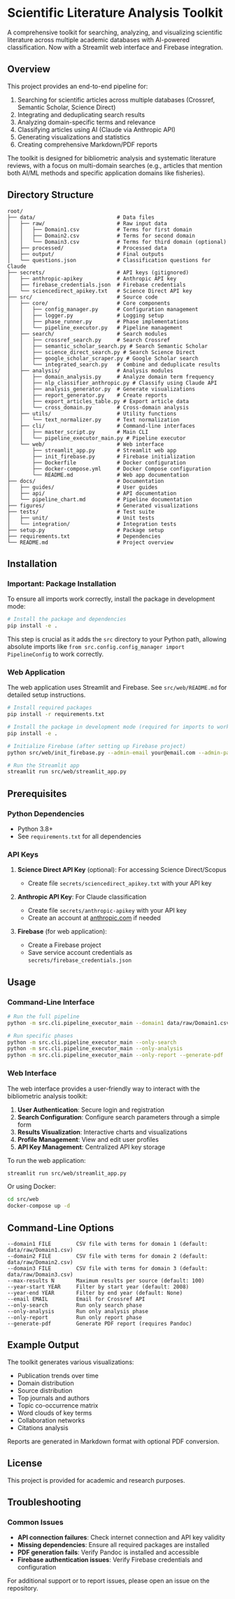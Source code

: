 # Scientific Literature Analysis Toolkit

A comprehensive toolkit for searching, analyzing, and visualizing scientific literature across multiple academic databases with AI-powered classification. Now with a Streamlit web interface and Firebase integration.

## Overview

This project provides an end-to-end pipeline for:

1. Searching for scientific articles across multiple databases (Crossref, Semantic Scholar, Science Direct)
2. Integrating and deduplicating search results
3. Analyzing domain-specific terms and relevance
4. Classifying articles using AI (Claude via Anthropic API)
5. Generating visualizations and statistics
6. Creating comprehensive Markdown/PDF reports

The toolkit is designed for bibliometric analysis and systematic literature reviews, with a focus on multi-domain searches (e.g., articles that mention both AI/ML methods and specific application domains like fisheries).

## Directory Structure

```
root/
├── data/                          # Data files
│   ├── raw/                       # Raw input data
│   │   ├── Domain1.csv            # Terms for first domain
│   │   ├── Domain2.csv            # Terms for second domain
│   │   └── Domain3.csv            # Terms for third domain (optional)
│   ├── processed/                 # Processed data
│   ├── output/                    # Final outputs
│   └── questions.json             # Classification questions for Claude
├── secrets/                       # API keys (gitignored)
│   ├── anthropic-apikey           # Anthropic API key
│   ├── firebase_credentials.json  # Firebase credentials
│   └── sciencedirect_apikey.txt   # Science Direct API key
├── src/                           # Source code
│   ├── core/                      # Core components
│   │   ├── config_manager.py      # Configuration management
│   │   ├── logger.py              # Logging setup
│   │   ├── phase_runner.py        # Phase implementations
│   │   └── pipeline_executor.py   # Pipeline management
│   ├── search/                    # Search modules
│   │   ├── crossref_search.py     # Search Crossref
│   │   ├── semantic_scholar_search.py # Search Semantic Scholar
│   │   ├── science_direct_search.py # Search Science Direct
│   │   ├── google_scholar_scraper.py # Google Scholar search
│   │   └── integrated_search.py   # Combine and deduplicate results
│   ├── analysis/                  # Analysis modules
│   │   ├── domain_analysis.py     # Analyze domain term frequency
│   │   ├── nlp_classifier_anthropic.py # Classify using Claude API
│   │   ├── analysis_generator.py  # Generate visualizations
│   │   ├── report_generator.py    # Create reports
│   │   ├── export_articles_table.py # Export article data
│   │   └── cross_domain.py        # Cross-domain analysis
│   ├── utils/                     # Utility functions
│   │   └── text_normalizer.py     # Text normalization
│   ├── cli/                       # Command-line interfaces
│   │   ├── master_script.py       # Main CLI
│   │   └── pipeline_executor_main.py # Pipeline executor
│   └── web/                       # Web interface
│       ├── streamlit_app.py       # Streamlit web app
│       ├── init_firebase.py       # Firebase initialization
│       ├── Dockerfile             # Docker configuration
│       ├── docker-compose.yml     # Docker Compose configuration
│       └── README.md              # Web app documentation
├── docs/                          # Documentation
│   ├── guides/                    # User guides
│   ├── api/                       # API documentation
│   └── pipeline_chart.md          # Pipeline documentation
├── figures/                       # Generated visualizations
├── tests/                         # Test suite
│   ├── unit/                      # Unit tests
│   └── integration/               # Integration tests
├── setup.py                       # Package setup
├── requirements.txt               # Dependencies
└── README.md                      # Project overview
```

## Installation

### Important: Package Installation

To ensure all imports work correctly, install the package in development mode:

```bash
# Install the package and dependencies
pip install -e .
```

This step is crucial as it adds the `src` directory to your Python path, allowing absolute imports like `from src.config.config_manager import PipelineConfig` to work correctly.

### Web Application

The web application uses Streamlit and Firebase. See `src/web/README.md` for detailed setup instructions.

```bash
# Install required packages
pip install -r requirements.txt

# Install the package in development mode (required for imports to work)
pip install -e .

# Initialize Firebase (after setting up Firebase project)
python src/web/init_firebase.py --admin-email your@email.com --admin-password password --admin-name "Admin User"

# Run the Streamlit app
streamlit run src/web/streamlit_app.py
```

## Prerequisites

### Python Dependencies

- Python 3.8+
- See `requirements.txt` for all dependencies

### API Keys

1. **Science Direct API Key** (optional): For accessing Science Direct/Scopus
   - Create file `secrets/sciencedirect_apikey.txt` with your API key
   
2. **Anthropic API Key**: For Claude classification
   - Create file `secrets/anthropic-apikey` with your API key
   - Create an account at [anthropic.com](https://anthropic.com/) if needed

3. **Firebase** (for web application):
   - Create a Firebase project
   - Save service account credentials as `secrets/firebase_credentials.json`

## Usage

### Command-Line Interface

```bash
# Run the full pipeline
python -m src.cli.pipeline_executor_main --domain1 data/raw/Domain1.csv --domain2 data/raw/Domain2.csv --max-results 100

# Run specific phases
python -m src.cli.pipeline_executor_main --only-search
python -m src.cli.pipeline_executor_main --only-analysis
python -m src.cli.pipeline_executor_main --only-report --generate-pdf
```

### Web Interface

The web interface provides a user-friendly way to interact with the bibliometric analysis toolkit:

1. **User Authentication**: Secure login and registration
2. **Search Configuration**: Configure search parameters through a simple form
3. **Results Visualization**: Interactive charts and visualizations
4. **Profile Management**: View and edit user profiles
5. **API Key Management**: Centralized API key storage

To run the web application:

```bash
streamlit run src/web/streamlit_app.py
```

Or using Docker:

```bash
cd src/web
docker-compose up -d
```

## Command-Line Options

```
--domain1 FILE        CSV file with terms for domain 1 (default: data/raw/Domain1.csv)
--domain2 FILE        CSV file with terms for domain 2 (default: data/raw/Domain2.csv)
--domain3 FILE        CSV file with terms for domain 3 (default: data/raw/Domain3.csv)
--max-results N       Maximum results per source (default: 100)
--year-start YEAR     Filter by start year (default: 2008)
--year-end YEAR       Filter by end year (default: None)
--email EMAIL         Email for Crossref API
--only-search         Run only search phase
--only-analysis       Run only analysis phase
--only-report         Run only report phase
--generate-pdf        Generate PDF report (requires Pandoc)
```

## Example Output

The toolkit generates various visualizations:

- Publication trends over time
- Domain distribution
- Source distribution
- Top journals and authors
- Topic co-occurrence matrix
- Word clouds of key terms
- Collaboration networks
- Citations analysis

Reports are generated in Markdown format with optional PDF conversion.

## License

This project is provided for academic and research purposes.

## Troubleshooting

### Common Issues

- **API connection failures**: Check internet connection and API key validity
- **Missing dependencies**: Ensure all required packages are installed
- **PDF generation fails**: Verify Pandoc is installed and accessible
- **Firebase authentication issues**: Verify Firebase credentials and configuration

For additional support or to report issues, please open an issue on the repository.